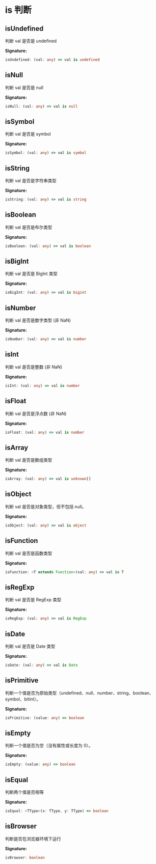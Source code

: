 # is 判断

## isUndefined

判断 val 是否是 undefined

**Signature:**

```typescript
isUndefined: (val: any) => val is undefined
```

## isNull

判断 val 是否是 null

**Signature:**

```typescript
isNull: (val: any) => val is null
```

## isSymbol

判断 val 是否是 symbol

**Signature:**

```typescript
isSymbol: (val: any) => val is symbol
```

## isString

判断 val 是否是字符串类型

**Signature:**

```typescript
isString: (val: any) => val is string
```

## isBoolean

判断 val 是否是布尔类型

**Signature:**

```typescript
isBoolean: (val: any) => val is boolean
```

## isBigInt

判断 val 是否是 BigInt 类型

**Signature:**

```typescript
isBigInt: (val: any) => val is bigint
```

## isNumber

判断 val 是否是数字类型 (非 NaN)

**Signature:**

```typescript
isNumber: (val: any) => val is number
```

## isInt

判断 val 是否是整数 (非 NaN)

**Signature:**

```typescript
isInt: (val: any) => val is number
```

## isFloat

判断 val 是否是浮点数 (非 NaN)

**Signature:**

```typescript
isFloat: (val: any) => val is number
```

## isArray

判断 val 是否是数组类型

**Signature:**

```typescript
isArray: (val: any) => val is unknown[]
```

## isObject

判断 val 是否是对象类型，但不包括 null。

**Signature:**

```typescript
isObject: (val: any) => val is object
```

## isFunction

判断 val 是否是函数类型

**Signature:**

```typescript
isFunction: <T extends Function>(val: any) => val is T
```

## isRegExp

判断 val 是否是 RegExp 类型

**Signature:**

```typescript
isRegExp: (val: any) => val is RegExp
```

## isDate

判断 val 是否是 Date 类型

**Signature:**

```typescript
isDate: (val: any) => val is Date
```

## isPrimitive

判断一个值是否为原始类型（undefined、null、number、string、boolean、symbol、bitint）。

**Signature:**

```typescript
isPrimitive: (value: any) => boolean
```

## isEmpty

判断一个值是否为空（没有属性或长度为 0）。

**Signature:**

```typescript
isEmpty: (value: any) => boolean
```

## isEqual

判断两个值是否相等

**Signature:**

```typescript
isEqual: <TType>(x: TType, y: TType) => boolean
```

## isBrowser

判断是否在浏览器环境下运行

**Signature:**

```typescript
isBrowser: boolean
```
